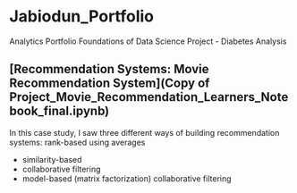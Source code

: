 # Jabiodun_Portfolio
Analytics Portfolio 
Foundations of Data Science Project - Diabetes Analysis 

## [Recommendation Systems: Movie Recommendation System](Copy of Project_Movie_Recommendation_Learners_Notebook_final.ipynb)   

In this case study, I saw three different ways of building recommendation systems:
rank-based using averages
- similarity-based 
- collaborative filtering
- model-based (matrix factorization) collaborative filtering
